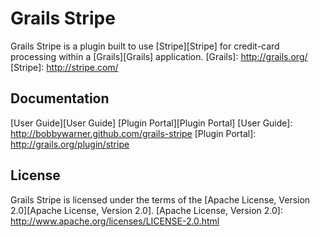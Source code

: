 Grails Stripe
===

Grails Stripe is a plugin built to use [Stripe][Stripe] for credit-card processing within a [Grails][Grails] application.
[Grails]: http://grails.org/
[Stripe]: http://stripe.com/
	
Documentation
---

[User Guide][User Guide]
[Plugin Portal][Plugin Portal]
[User Guide]: http://bobbywarner.github.com/grails-stripe
[Plugin Portal]: http://grails.org/plugin/stripe

License
---

Grails Stripe is licensed under the terms of the [Apache License, Version 2.0][Apache License, Version 2.0].
[Apache License, Version 2.0]: http://www.apache.org/licenses/LICENSE-2.0.html